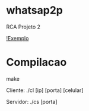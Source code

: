 # whatsap2p
RCA Projeto 2

[!Exemplo](projeto2_redes_a_ex.png)


# Compilacao
make

Cliente: ./cl [ip] [porta] [celular]

Servidor: ./cs [porta]


